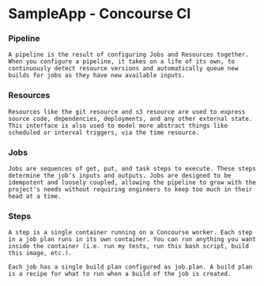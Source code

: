 # SampleApp - Concourse CI

### Pipeline
    A pipeline is the result of configuring Jobs and Resources together. When you configure a pipeline, it takes on a life of its own, to continuously detect resource versions and automatically queue new builds for jobs as they have new available inputs.

### Resources
    Resources like the git resource and s3 resource are used to express source code, dependencies, deployments, and any other external state. This interface is also used to model more abstract things like scheduled or interval triggers, via the time resource.

### Jobs
    Jobs are sequences of get, put, and task steps to execute. These steps determine the job's inputs and outputs. Jobs are designed to be idempotent and loosely coupled, allowing the pipeline to grow with the project's needs without requiring engineers to keep too much in their head at a time.

### Steps
    A step is a single container running on a Concourse worker. Each step in a job plan runs in its own container. You can run anything you want inside the container (i.e. run my tests, run this bash script, build this image, etc.).
    
    Each job has a single build plan configured as job.plan. A build plan is a recipe for what to run when a build of the job is created.

